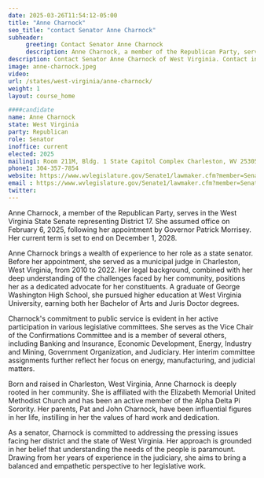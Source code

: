 ```yaml
---
date: 2025-03-26T11:54:12-05:00
title: "Anne Charnock"
seo_title: "contact Senator Anne Charnock"
subheader:
     greeting: Contact Senator Anne Charnock
     description: Anne Charnock, a member of the Republican Party, serves in the West Virginia State Senate representing District 17. She assumed office on February 6, 2025, following her appointment by Governor Patrick Morrisey. Her current term is set to end on December 1, 2028.
description: Contact Senator Anne Charnock of West Virginia. Contact information for Anne Charnock includes email address, phone number, and mailing address.
image: anne-charnock.jpeg
video:
url: /states/west-virginia/anne-charnock/
weight: 1
layout: course_home

####candidate
name: Anne Charnock
state: West Virginia
party: Republican
role: Senator
inoffice: current
elected: 2025
mailing1: Room 211M, Bldg. 1 State Capitol Complex Charleston, WV 25305
phone1: 304-357-7854
website: https://www.wvlegislature.gov/Senate1/lawmaker.cfm?member=Senator%20Charnock/
email : https://www.wvlegislature.gov/Senate1/lawmaker.cfm?member=Senator%20Charnock/
twitter: 
---
```

Anne Charnock, a member of the Republican Party, serves in the West Virginia State Senate representing District 17. She assumed office on February 6, 2025, following her appointment by Governor Patrick Morrisey. Her current term is set to end on December 1, 2028.

Anne Charnock brings a wealth of experience to her role as a state senator. Before her appointment, she served as a municipal judge in Charleston, West Virginia, from 2010 to 2022. Her legal background, combined with her deep understanding of the challenges faced by her community, positions her as a dedicated advocate for her constituents. A graduate of George Washington High School, she pursued higher education at West Virginia University, earning both her Bachelor of Arts and Juris Doctor degrees.

Charnock's commitment to public service is evident in her active participation in various legislative committees. She serves as the Vice Chair of the Confirmations Committee and is a member of several others, including Banking and Insurance, Economic Development, Energy, Industry and Mining, Government Organization, and Judiciary. Her interim committee assignments further reflect her focus on energy, manufacturing, and judicial matters.

Born and raised in Charleston, West Virginia, Anne Charnock is deeply rooted in her community. She is affiliated with the Elizabeth Memorial United Methodist Church and has been an active member of the Alpha Delta Pi Sorority. Her parents, Pat and John Charnock, have been influential figures in her life, instilling in her the values of hard work and dedication.

As a senator, Charnock is committed to addressing the pressing issues facing her district and the state of West Virginia. Her approach is grounded in her belief that understanding the needs of the people is paramount. Drawing from her years of experience in the judiciary, she aims to bring a balanced and empathetic perspective to her legislative work.

